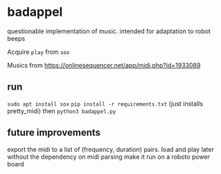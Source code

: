 # badappel
questionable implementation of music. intended for adaptation to robot beeps

Acquire `play` from `sox`

Musics from https://onlinesequencer.net/app/midi.php?id=1933089

## run
`sudo apt install sox`
`pip install -r requirements.txt` (just installs pretty_midi) 
then
`python3 badappel.py`

## future improvements
export the midi to a list of (frequency, duration) pairs. load and play later without the dependency on midi parsing
make it run on a roboto power board
